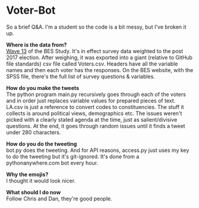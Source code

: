 # Voter-Bot

So a brief Q&A. I'm a student so the code is a bit messy, but I've broken it up.

**Where is the data from?**<br>
[Wave 13](https://www.britishelectionstudy.com/data-object/wave-13-of-the-2014-2018-british-election-study-internet-panel/) of the BES Study. It's in effect survey data weighted to the post 2017 election. After weighing, it was exported into a giant (relative to GitHub file standards) csv file called Voters.csv. Headers have all the variable names and then each voter has the responses. On the BES website, with the SPSS file, there's the full list of survey questions & variables. 

**How do you make the tweets**<br>
The python program main.py recursively goes through each of the voters and in order just replaces variable values for prepared pieces of text. LA.csv is just a reference to convert codes to constituencies. The stuff it collects is around political views, demographics etc. The issues weren't picked with a clearly stated agenda at the time, just as salient/divisive questions. At the end, it goes through random issues until it finds a tweet under 280 characters.

**How do you do the tweeting**<br>
bot.py does the tweeting. And for API reasons, access.py just uses my key to do the tweeting but it's git-ignored. It's done from a pythonanywhere.com bot every hour.

**Why the emojis?**<br>
I thought it would look nicer.

**What should I do now**<br>
Follow Chris and Dan, they're good people.
